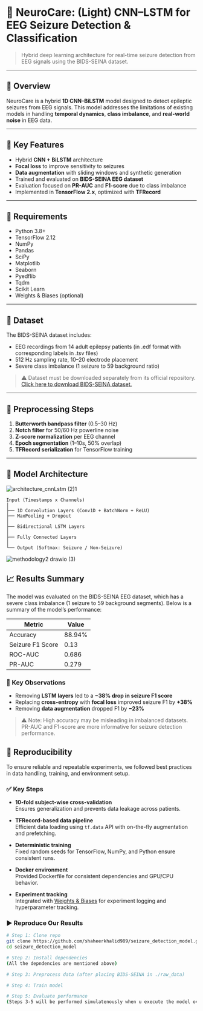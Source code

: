 # 🧠 NeuroCare: (Light) CNN–LSTM for EEG Seizure Detection & Classification 

> Hybrid deep learning architecture for real-time seizure detection from EEG signals using the BIDS-SEINA dataset.

---

## 📌 Overview

NeuroCare is a hybrid **1D CNN–BiLSTM** model designed to detect epileptic seizures from EEG signals. This model addresses the limitations of existing models in handling **temporal dynamics**, **class imbalance**, and **real-world noise** in EEG data.

---

## 🧪 Key Features

- Hybrid **CNN + BiLSTM** architecture
- **Focal loss** to improve sensitivity to seizures
- **Data augmentation** with sliding windows and synthetic generation
- Trained and evaluated on **BIDS-SEINA EEG dataset**
- Evaluation focused on **PR-AUC** and **F1-score** due to class imbalance
- Implemented in **TensorFlow 2.x**, optimized with **TFRecord**

---

## 🧰 Requirements

- Python 3.8+
- TensorFlow 2.12
- NumPy
- Pandas
- SciPy
- Matplotlib
- Seaborn
- Pyedflib
- Tqdm
- Scikit Learn
- Weights & Biases (optional)

---

## 🧬 Dataset

The BIDS-SEINA dataset includes:
- EEG recordings from 14 adult epilepsy patients (in .edf format with corresponding labels in .tsv files)
- 512 Hz sampling rate, 10–20 electrode placement
- Severe class imbalance (1 seizure to 59 background ratio)

> ⚠️ Dataset must be downloaded separately from its official repository.[ Click here to download BIDS-SEINA dataset.](https://paperswithcode.com/dataset/bids-siena-scalp-eeg-database)

---

## 🧼 Preprocessing Steps

1. **Butterworth bandpass filter** (0.5–30 Hz)
2. **Notch filter** for 50/60 Hz powerline noise
3. **Z-score normalization** per EEG channel
4. **Epoch segmentation** (1–10s, 50% overlap)
5. **TFRecord serialization** for TensorFlow training

---

## 🧠 Model Architecture

![architecture_cnnLstm (2)1](https://github.com/user-attachments/assets/1bf9a644-ff76-4578-8810-33872243a927)
```text
Input (Timestamps x Channels)
│
├── 1D Convolution Layers (Conv1D + BatchNorm + ReLU)
├── MaxPooling + Dropout
│
├── Bidirectional LSTM Layers
│
├── Fully Connected Layers
│
└── Output (Softmax: Seizure / Non-Seizure)
```
![methodology2 drawio (3)](https://github.com/user-attachments/assets/9a8d2249-141c-4224-9b51-ffe542f53d9b)

## 📈 Results Summary

The model was evaluated on the BIDS-SEINA EEG dataset, which has a severe class imbalance (1 seizure to 59 background segments). Below is a summary of the model’s performance:

| **Metric**      | **Value** |
|------------------|-----------|
| Accuracy         | 88.94%    |
| Seizure F1 Score | 0.13      |
| ROC-AUC          | 0.686     |
| PR-AUC           | 0.279     |

### 🔬 Key Observations

- Removing **LSTM layers** led to a **−38% drop in seizure F1 score**
- Replacing **cross-entropy** with **focal loss** improved seizure F1 by **+38%**
- Removing **data augmentation** dropped F1 by **−23%**

> ⚠️ Note: High accuracy may be misleading in imbalanced datasets. PR-AUC and F1-score are more informative for seizure detection performance.

## 🔁 Reproducibility

To ensure reliable and repeatable experiments, we followed best practices in data handling, training, and environment setup.

### ✅ Key Steps

- **10-fold subject-wise cross-validation**  
  Ensures generalization and prevents data leakage across patients.

- **TFRecord-based data pipeline**  
  Efficient data loading using `tf.data` API with on-the-fly augmentation and prefetching.

- **Deterministic training**  
  Fixed random seeds for TensorFlow, NumPy, and Python ensure consistent runs.

- **Docker environment**  
  Provided Dockerfile for consistent dependencies and GPU/CPU behavior.

- **Experiment tracking**  
  Integrated with [Weights & Biases](https://wandb.ai/) for experiment logging and hyperparameter tracking.

### ▶️ Reproduce Our Results

```bash
# Step 1: Clone repo
git clone https://github.com/shaheerkhalid989/seizure_detection_model.git
cd seizure_detection_model

# Step 2: Install dependencies
(All the depndencies are mentioned above)

# Step 3: Preprocess data (after placing BIDS-SEINA in ./raw_data)

# Step 4: Train model

# Step 5: Evaluate performance
(Steps 3-5 will be performed simulatenously when u execute the model over the Bids-Seina Dataset)



